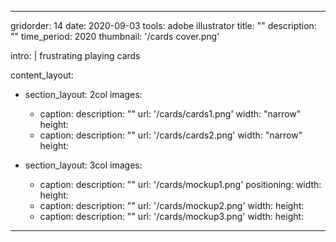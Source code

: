 ---

gridorder: 14
date: 2020-09-03
tools: adobe illustrator
title: ""
description: ""
time_period: 2020
thumbnail: '/cards cover.png'

intro: |
  frustrating playing cards

content_layout:
  - section_layout: 2col
    images:
      - caption:
        description: ""
        url: '/cards/cards1.png'
        width: "narrow"
        height:
      - caption:
        description: ""
        url: '/cards/cards2.png'
        width: "narrow"
        height:

  - section_layout: 3col
    images:
      - caption:
        description: ""
        url: '/cards/mockup1.png'
        positioning: 
        width:
        height:
      - caption:
        description: ""
        url: '/cards/mockup2.png'
        width:
        height:
      - caption:
        description: ""
        url: '/cards/mockup3.png'
        width:
        height:

---